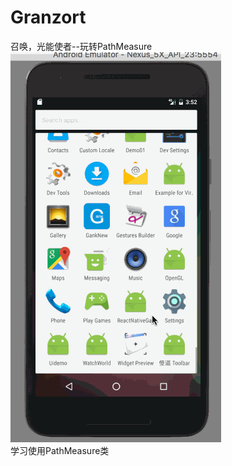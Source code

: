 # Granzort
召唤，光能使者--玩转PathMeasure<br>
![](https://github.com/panhongjin/Granzort/raw/master/granzort1.gif)<br>
学习使用PathMeasure类
